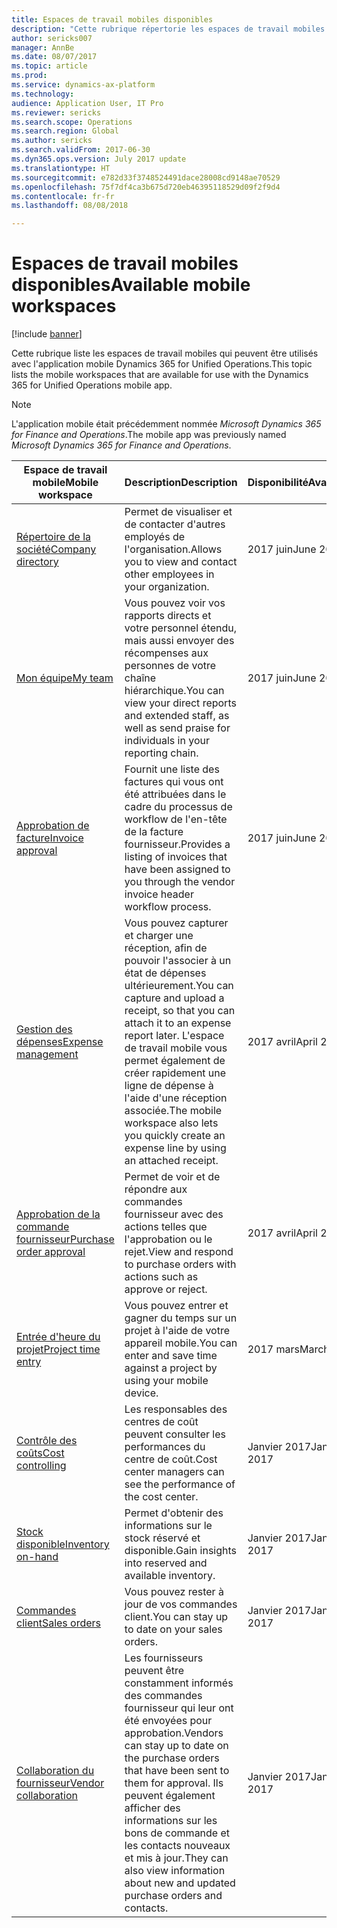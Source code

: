 ```yaml
---
title: Espaces de travail mobiles disponibles
description: "Cette rubrique répertorie les espaces de travail mobiles disponibles."
author: sericks007
manager: AnnBe
ms.date: 08/07/2017
ms.topic: article
ms.prod: 
ms.service: dynamics-ax-platform
ms.technology: 
audience: Application User, IT Pro
ms.reviewer: sericks
ms.search.scope: Operations
ms.search.region: Global
ms.author: sericks
ms.search.validFrom: 2017-06-30
ms.dyn365.ops.version: July 2017 update
ms.translationtype: HT
ms.sourcegitcommit: e782d33f3748524491dace28008cd9148ae70529
ms.openlocfilehash: 75f7df4ca3b675d720eb46395118529d09f2f9d4
ms.contentlocale: fr-fr
ms.lasthandoff: 08/08/2018

---
```


# <a name="available-mobile-workspaces"></a><span data-ttu-id="2312a-103">Espaces de travail mobiles disponibles</span><span class="sxs-lookup"><span data-stu-id="2312a-103">Available mobile workspaces</span></span>

[!include [banner](../includes/banner.md)]

<span data-ttu-id="2312a-104">Cette rubrique liste les espaces de travail mobiles qui peuvent être utilisés avec l'application mobile Dynamics 365 for Unified Operations.</span><span class="sxs-lookup"><span data-stu-id="2312a-104">This topic lists the mobile workspaces that are available for use with the Dynamics 365 for Unified Operations mobile app.</span></span>

> [!NOTE]
> <span data-ttu-id="2312a-105">L'application mobile était précédemment nommée *Microsoft Dynamics 365 for Finance and Operations*.</span><span class="sxs-lookup"><span data-stu-id="2312a-105">The mobile app was previously named *Microsoft Dynamics 365 for Finance and Operations*.</span></span>

| <span data-ttu-id="2312a-106">Espace de travail mobile</span><span class="sxs-lookup"><span data-stu-id="2312a-106">Mobile workspace</span></span>     | <span data-ttu-id="2312a-107">Description</span><span class="sxs-lookup"><span data-stu-id="2312a-107">Description</span></span>   | <span data-ttu-id="2312a-108">Disponibilité</span><span class="sxs-lookup"><span data-stu-id="2312a-108">Availability</span></span>   |
|----------------------|---------------|--------------|
|[<span data-ttu-id="2312a-109">Répertoire de la société</span><span class="sxs-lookup"><span data-stu-id="2312a-109">Company directory</span></span>](company-directory-mobile-workspace.md)| <span data-ttu-id="2312a-110">Permet de visualiser et de contacter d'autres employés de l'organisation.</span><span class="sxs-lookup"><span data-stu-id="2312a-110">Allows you to view and contact other employees in your organization.</span></span>| <span data-ttu-id="2312a-111">2017 juin</span><span class="sxs-lookup"><span data-stu-id="2312a-111">June 2017</span></span> |    
|[<span data-ttu-id="2312a-112">Mon équipe</span><span class="sxs-lookup"><span data-stu-id="2312a-112">My team</span></span>](manager-self-service-mobile-workspace.md)| <span data-ttu-id="2312a-113">Vous pouvez voir vos rapports directs et votre personnel étendu, mais aussi envoyer des récompenses aux personnes de votre chaîne hiérarchique.</span><span class="sxs-lookup"><span data-stu-id="2312a-113">You can view your direct reports and extended staff, as well as send praise for individuals in your reporting chain.</span></span>|<span data-ttu-id="2312a-114">2017 juin</span><span class="sxs-lookup"><span data-stu-id="2312a-114">June 2017</span></span> |     
|[<span data-ttu-id="2312a-115">Approbation de facture</span><span class="sxs-lookup"><span data-stu-id="2312a-115">Invoice approval</span></span>](invoice-approval-mobile-workspace.md)| <span data-ttu-id="2312a-116">Fournit une liste des factures qui vous ont été attribuées dans le cadre du processus de workflow de l'en-tête de la facture fournisseur.</span><span class="sxs-lookup"><span data-stu-id="2312a-116">Provides a listing of invoices that have been assigned to you through the vendor invoice header workflow process.</span></span>| <span data-ttu-id="2312a-117">2017 juin</span><span class="sxs-lookup"><span data-stu-id="2312a-117">June 2017</span></span>   |
| [<span data-ttu-id="2312a-118">Gestion des dépenses</span><span class="sxs-lookup"><span data-stu-id="2312a-118">Expense management</span></span>](../../financials/expense-management/expense-management-mobile-workspace.md) | <span data-ttu-id="2312a-119">Vous pouvez capturer et charger une réception, afin de pouvoir l'associer à un état de dépenses ultérieurement.</span><span class="sxs-lookup"><span data-stu-id="2312a-119">You can capture and upload a receipt, so that you can attach it to an expense report later.</span></span> <span data-ttu-id="2312a-120">L'espace de travail mobile vous permet également de créer rapidement une ligne de dépense à l'aide d'une réception associée.</span><span class="sxs-lookup"><span data-stu-id="2312a-120">The mobile workspace also lets you quickly create an expense line by using an attached receipt.</span></span> | <span data-ttu-id="2312a-121">2017 avril</span><span class="sxs-lookup"><span data-stu-id="2312a-121">April 2017</span></span> |
| [<span data-ttu-id="2312a-122">Approbation de la commande fournisseur</span><span class="sxs-lookup"><span data-stu-id="2312a-122">Purchase order approval</span></span>](../../supply-chain/procurement/purchase-order-mobile-workspace.md) | <span data-ttu-id="2312a-123">Permet de voir et de répondre aux commandes fournisseur avec des actions telles que l'approbation ou le rejet.</span><span class="sxs-lookup"><span data-stu-id="2312a-123">View and respond to purchase orders with actions such as approve or reject.</span></span> | <span data-ttu-id="2312a-124">2017 avril</span><span class="sxs-lookup"><span data-stu-id="2312a-124">April 2017</span></span> |
| [<span data-ttu-id="2312a-125">Entrée d'heure du projet</span><span class="sxs-lookup"><span data-stu-id="2312a-125">Project time entry</span></span>](../../financials/project-management/project-time-entry-mobile-workspace.md) | <span data-ttu-id="2312a-126">Vous pouvez entrer et gagner du temps sur un projet à l'aide de votre appareil mobile.</span><span class="sxs-lookup"><span data-stu-id="2312a-126">You can enter and save time against a project by using your mobile device.</span></span> | <span data-ttu-id="2312a-127">2017 mars</span><span class="sxs-lookup"><span data-stu-id="2312a-127">March 2017</span></span> |
| [<span data-ttu-id="2312a-128">Contrôle des coûts</span><span class="sxs-lookup"><span data-stu-id="2312a-128">Cost controlling</span></span>](../../financials/cost-accounting/cost-controlling-mobile-workspace.md)     | <span data-ttu-id="2312a-129">Les responsables des centres de coût peuvent consulter les performances du centre de coût.</span><span class="sxs-lookup"><span data-stu-id="2312a-129">Cost center managers can see the performance of the cost center.</span></span>                                                                                               |  <span data-ttu-id="2312a-130">Janvier 2017</span><span class="sxs-lookup"><span data-stu-id="2312a-130">January 2017</span></span>        |
| [<span data-ttu-id="2312a-131">Stock disponible</span><span class="sxs-lookup"><span data-stu-id="2312a-131">Inventory on-hand</span></span>](../../supply-chain/inventory/inventory-on-hand-mobile-workspace.md)    | <span data-ttu-id="2312a-132">Permet d'obtenir des informations sur le stock réservé et disponible.</span><span class="sxs-lookup"><span data-stu-id="2312a-132">Gain insights into reserved and available inventory.</span></span>                                                                                                    |   <span data-ttu-id="2312a-133">Janvier 2017</span><span class="sxs-lookup"><span data-stu-id="2312a-133">January 2017</span></span>       |
| [<span data-ttu-id="2312a-134">Commandes client</span><span class="sxs-lookup"><span data-stu-id="2312a-134">Sales orders</span></span>](../../supply-chain/sales-marketing/sales-orders-mobile-workspace.md)         | <span data-ttu-id="2312a-135">Vous pouvez rester à jour de vos commandes client.</span><span class="sxs-lookup"><span data-stu-id="2312a-135">You can stay up to date on your sales orders.</span></span>                                                                                                                          |  <span data-ttu-id="2312a-136">Janvier 2017</span><span class="sxs-lookup"><span data-stu-id="2312a-136">January 2017</span></span>                  |
| [<span data-ttu-id="2312a-137">Collaboration du fournisseur</span><span class="sxs-lookup"><span data-stu-id="2312a-137">Vendor collaboration</span></span>](../../supply-chain/procurement/vendor-collaboration-mobile-workspace.md) | <span data-ttu-id="2312a-138">Les fournisseurs peuvent être constamment informés des commandes fournisseur qui leur ont été envoyées pour approbation.</span><span class="sxs-lookup"><span data-stu-id="2312a-138">Vendors can stay up to date on the purchase orders that have been sent to them for approval.</span></span> <span data-ttu-id="2312a-139">Ils peuvent également afficher des informations sur les bons de commande et les contacts nouveaux et mis à jour.</span><span class="sxs-lookup"><span data-stu-id="2312a-139">They can also view information about new and updated purchase orders and contacts.</span></span> |<span data-ttu-id="2312a-140">Janvier 2017</span><span class="sxs-lookup"><span data-stu-id="2312a-140">January 2017</span></span>    |


